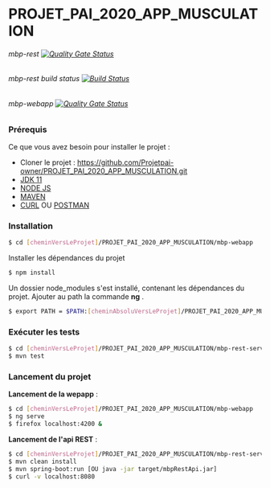 # PROJET_PAI_2020_APP_MUSCULATION 

###### mbp-rest [![Quality Gate Status](https://sonarcloud.io/api/project_badges/measure?project=mybodypartner-rest&metric=alert_status)](https://sonarcloud.io/dashboard?id=mybodypartner-rest)

###### mbp-rest build status [![Build Status](https://travis-ci.org/Projetpai-owner/PROJET_PAI_2020_APP_MUSCULATION.svg?branch=master)](https://travis-ci.org/Projetpai-owner/PROJET_PAI_2020_APP_MUSCULATION)

###### mbp-webapp [![Quality Gate Status](https://sonarcloud.io/api/project_badges/measure?project=Projetpai-owner_PROJET_PAI_2020_APP_MUSCULATION&metric=alert_status)](https://sonarcloud.io/dashboard?id=Projetpai-owner_PROJET_PAI_2020_APP_MUSCULATION)

### Prérequis

Ce que vous avez besoin pour installer le projet :

* Cloner le projet :  https://github.com/Projetpai-owner/PROJET_PAI_2020_APP_MUSCULATION.git
* [JDK 11](https://www.oracle.com/java/technologies/javase-jdk11-downloads.html)
* [NODE JS](https://nodejs.org/dist/v12.16.1/) 
* [MAVEN](https://maven.apache.org/)
* [CURL](https://curl.haxx.se/) OU [POSTMAN](https://www.postman.com/)

### Installation
``` sh
$ cd [cheminVersLeProjet]/PROJET_PAI_2020_APP_MUSCULATION/mbp-webapp
```

Installer les dépendances du projet
``` sh
$ npm install
```

Un dossier node_modules s'est installé, contenant les dépendances du projet.
Ajouter au path la commande **ng** .

``` sh
$ export PATH = $PATH:[cheminAbsoluVersLeProjet]/PROJET_PAI_2020_APP_MUSCULATION/mbp-webapp/node_modules/@angular/cli/bin/ng
```

### Exécuter les tests

``` sh
$ cd [cheminVersLeProjet]/PROJET_PAI_2020_APP_MUSCULATION/mbp-rest-service
$ mvn test
```
### Lancement du projet

**Lancement de la wepapp** : 
```sh
$ cd [cheminVersLeProjet]/PROJET_PAI_2020_APP_MUSCULATION/mbp-webapp
$ ng serve
$ firefox localhost:4200 &
```

**Lancement de l'api REST** : 
```sh
$ cd [cheminVersLeProjet]/PROJET_PAI_2020_APP_MUSCULATION/mbp-rest-service
$ mvn clean install
$ mvn spring-boot:run [OU java -jar target/mbpRestApi.jar]
$ curl -v localhost:8080
```



